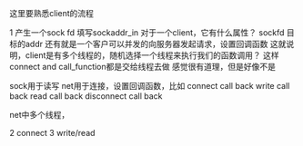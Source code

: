 ﻿这里要熟悉client的流程

1 产生一个sock fd 填写sockaddr_in
对于一个client，它有什么属性？
    sockfd
    目标的addr
还有就是一个客户可以并发的向服务器发起请求，设置回调函数
这就说明，client是有多个线程的，随机选择一个线程来执行我们的函数调用？
这样connect and call_function都是交给线程去做
感觉很有道理，但是好像不是

sock用于读写
net用于连接，设置回调函数，比如
connect call back
write call back
read call back
disconnect call back

net中多个线程，

2 connect
3 write/read